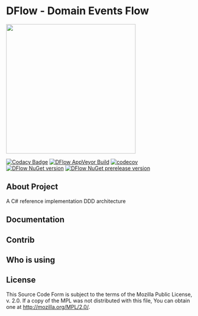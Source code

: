 # DFlow - Domain Events Flow

<img src="docs/img/logodflow_200x200.png" width="350" />

[![Codacy Badge](https://api.codacy.com/project/badge/Grade/3c976be69cec40c1ba38f9d6e538b4b1)](https://app.codacy.com/gh/roadtoagility/dflow?utm_source=github.com&utm_medium=referral&utm_content=roadtoagility/dflow&utm_campaign=Badge_Grade_Settings)
[![DFlow AppVeyor Build](https://ci.appveyor.com/api/projects/status/481jwy9pnyh0fv41/branch/master?svg=true)](https://ci.appveyor.com/project/drr00t/dflow/branch/master)
 [![codecov](https://codecov.io/gh/roadtoagility/dflow/branch/master/graph/badge.svg)](https://codecov.io/gh/roadtoagility/dflow) [![DFlow NuGet version](https://img.shields.io/nuget/v/DFlow.svg)](https://www.nuget.org/packages/DFlow/) [![DFlow NuGet prerelease version](https://img.shields.io/nuget/vpre/DFlow.svg)](https://www.nuget.org/packages/DFlow/)


## About Project
A C# reference implementation DDD architecture

## Documentation

## Contrib

## Who is using

## License
  This Source Code Form is subject to the terms of the Mozilla Public
  License, v. 2.0. If a copy of the MPL was not distributed with this
  file, You can obtain one at http://mozilla.org/MPL/2.0/.
